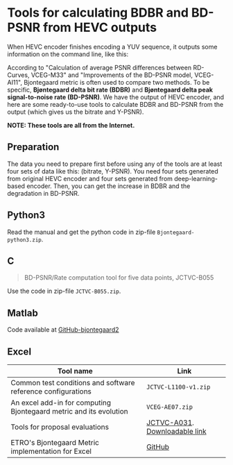 # Tools for calculating BDBR and BD-PSNR from HEVC outputs

When HEVC encoder finishes encoding a YUV sequence, it outputs some information on the command line, like this:

According to "Calculation of average PSNR differences between RD-Curves, VCEG-M33" and "Improvements of the BD-PSNR model, VCEG-AI11", Bjontegaard metric is often used to compare two methods. To be specific, **Bjøntegaard delta bit rate (BDBR)** and **Bjøntegaard delta peak signal-to-noise rate (BD-PSNR)**. We have the output of HEVC encoder, and here are some ready-to-use tools to calculate BDBR and BD-PSNR from the output (which gives us the bitrate and Y-PSNR).

**NOTE: These tools are all from the Internet.**

## Preparation
The data you need to prepare first before using any of the tools are at least four sets of data like this: (bitrate, Y-PSNR). You need four sets generated from original HEVC encoder and four sets generated from deep-learning-based encoder. Then, you can get the increase in BDBR and the degradation in BD-PSNR.

## Python3
Read the manual and get the python code in zip-file ```Bjontegaard-python3.zip```.

## C
> BD-PSNR/Rate computation tool for five data points, JCTVC-B055

Use the code in zip-file ```JCTVC-B055.zip```.

## Matlab

Code available at [GitHub-bjontegaard2](https://github.com/serge-m/bjontegaard2)

## Excel

|                             Tool name                              |                                                                                            Link                                                                                            |
| ------------------------------------------------------------------ | ------------------------------------------------------------------------------------------------------------------------------------------------------------------------------------------ |
| Common test conditions and software reference configurations       | ```JCTVC-L1100-v1.zip```                                                                                                                                                                   |
| An excel add-in for computing Bjontegaard metric and its evolution | ```VCEG-AE07.zip```                                                                                                                                                                        |
| Tools for proposal evaluations                                     | [JCTVC-A031](https://phenix.int-evry.fr/jct/doc_end_user/current_document.php?id=5117). [Downloadable link](https://www.itu.int/wftp3/av-arch/jctvc-site/2010_04_A_Dresden/JCTVC-A031.zip) |
| ETRO's Bjontegaard Metric implementation for Excel                 | [GitHub](https://github.com/tbr/bjontegaard_etro)                                                                                                                                          |